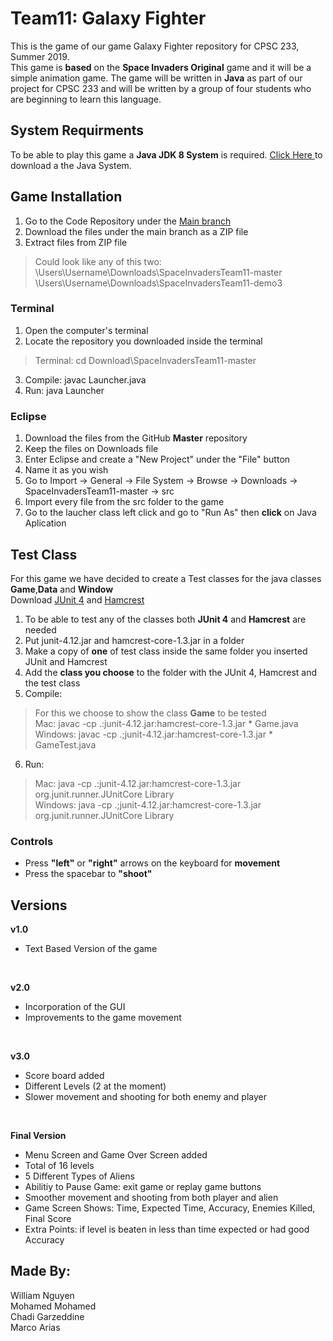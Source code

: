 # Team11: Galaxy Fighter
This is the game of our game Galaxy Fighter repository for CPSC 233, Summer 2019.</br>
This game is **based** on the **Space Invaders Original** game and it will be a simple animation game. The game will be written in **Java** as part of our project for CPSC 233 and will be written by a group of four students who are beginning to learn this language.</br>

## System Requirments
To be able to play this game a **Java JDK 8 System** is required. <a href  = "https://www.oracle.com/technetwork/java/javase/downloads/jdk8-downloads-2133151.html"> Click Here </a> to download a the Java System. </br>

## Game Installation
1) Go to the Code Repository under the <a href = "https://github.com/chadigarzeddine1/SpaceInvadersTeam11">Main branch </a> </br>
2) Download the files under the main branch as a ZIP file </br>
3) Extract files from ZIP file </br>
> Could look like any of this two: </br>
\Users\Username\Downloads\SpaceInvadersTeam11-master </br> 
\Users\Username\Downloads\SpaceInvadersTeam11-demo3  </br>

### Terminal
1) Open the computer's terminal </br>
2) Locate the repository you downloaded inside the terminal </br>
> Terminal: cd Download\SpaceInvadersTeam11-master </br>
3) Compile: javac Launcher.java </br>
4) Run: java Launcher </br>

### Eclipse
1) Download the files from the GitHub **Master** repository</br>
2) Keep the files on Downloads file </br>
3) Enter Eclipse and create a "New Project" under the "File" button </br>
4) Name it as you wish </br>
5) Go to Import &#8594; General &#8594; File System &#8594; Browse &#8594; Downloads &#8594; SpaceInvadersTeam11-master &#8594; src </br>
6) Import every file from the src folder to the game </br>
7) Go to the laucher class left click and go to "Run As" then **click** on Java Aplication </br>

## Test Class
For this game we have decided to create a Test classes for the java classes **Game**,**Data** and **Window** </br>
Download <a href = "https://d2l.ucalgary.ca/d2l/le/content/265995/viewContent/3507819/View"> JUnit 4</a> and <a href = "https://d2l.ucalgary.ca/d2l/le/content/265995/viewContent/3507818/View"> Hamcrest</a> </br>
1) To be able to test any of the classes both **JUnit 4** and **Hamcrest** are needed </br>
2) Put junit-4.12.jar and hamcrest-core-1.3.jar in a folder </br>
3) Make a copy of **one** of test class inside the same folder you inserted JUnit and Hamcrest</br>
4) Add the **class you choose** to the folder with the JUnit 4, Hamcrest and the test class
5) Compile: </br>
> For this we choose to show the class **Game** to be tested </br>
> Mac: javac -cp .:junit-4.12.jar:hamcrest-core-1.3.jar * Game.java  </br>
> Windows: javac -cp .;junit-4.12.jar:hamcrest-core-1.3.jar * GameTest.java  </br>

6) Run: </br>
> Mac: java -cp .:junit-4.12.jar:hamcrest-core-1.3.jar org.junit.runner.JUnitCore Library  </br>
> Windows:  java -cp .;junit-4.12.jar:hamcrest-core-1.3.jar org.junit.runner.JUnitCore Library  </br>
  
### Controls
- Press **"left"** or **"right"** arrows on the keyboard for **movement**  </br>
- Press the spacebar to **"shoot"**  </br>

## Versions
**v1.0** </br>
- Text Based Version of the game</br>
</br>

**v2.0** </br>
- Incorporation of the GUI </br>
- Improvements to the game movement </br>
</br>

**v3.0** </br>
- Score board added </br>
- Different Levels (2 at the moment) </br>
- Slower movement and shooting for both enemy and player </br>
</br>

**Final Version**
- Menu Screen and Game Over Screen added </br>
- Total of 16 levels </br>
- 5 Different Types of Aliens </br>
- Abilitiy to Pause Game: exit game or replay game buttons </br>
- Smoother movement and shooting from both player and alien </br>
- Game Screen Shows: Time, Expected Time, Accuracy, Enemies Killed, Final Score </br>
- Extra Points: if level is beaten in less than time expected or had good Accuracy </br>

## Made By:
William Nguyen </br>
Mohamed Mohamed </br>
Chadi Garzeddine </br>
Marco Arias </br>
